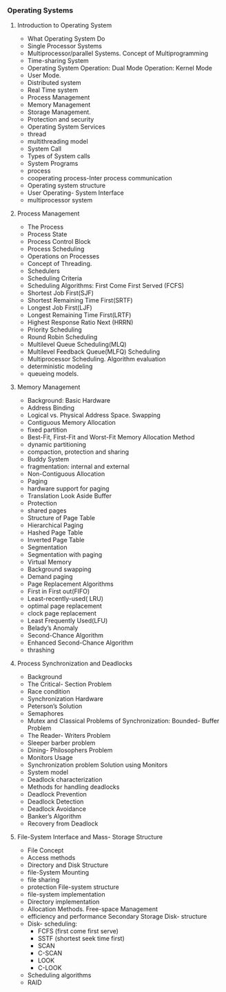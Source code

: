 ### Operating Systems

1. Introduction to Operating System

   - What Operating System Do
   - Single Processor Systems
   - Multiprocessor/parallel Systems. Concept of Multiprogramming
   - Time-sharing System
   - Operating System Operation: Dual Mode Operation: Kernel Mode
   - User Mode.
   - Distributed system
   - Real Time system
   - Process Management
   - Memory Management
   - Storage Management.
   - Protection and security
   - Operating System Services
   - thread
   - multithreading model
   - System Call
   - Types of System calls
   - System Programs
   - process
   - cooperating process-Inter process communication
   - Operating system structure
   - User Operating- System Interface
   - multiprocessor system

2. Process Management

   - The Process
   - Process State
   - Process Control Block
   - Process Scheduling
   - Operations on Processes
   - Concept of Threading.
   - Schedulers
   - Scheduling Criteria
   - Scheduling Algorithms: First Come First Served (FCFS)
   - Shortest Job First(SJF)
   - Shortest Remaining Time First(SRTF)
   - Longest Job First(LJF)
   - Longest Remaining Time First(LRTF)
   - Highest Response Ratio Next (HRRN)
   - Priority Scheduling
   - Round Robin Scheduling
   - Multilevel Queue Scheduling(MLQ)
   - Multilevel Feedback Queue(MLFQ) Scheduling
   - Multiprocessor Scheduling. Algorithm evaluation
   - deterministic modeling
   - queueing models.

3. Memory Management

   - Background: Basic Hardware
   - Address Binding
   - Logical vs. Physical Address Space. Swapping
   - Contiguous Memory Allocation
   - fixed partition
   - Best-Fit, First-Fit and Worst-Fit Memory Allocation Method
   - dynamic partitioning
   - compaction, protection and sharing
   - Buddy System
   - fragmentation: internal and external
   - Non-Contiguous Allocation
   - Paging
   - hardware support for paging
   - Translation Look Aside Buffer
   - Protection
   - shared pages
   - Structure of Page Table
   - Hierarchical Paging
   - Hashed Page Table
   - Inverted Page Table
   - Segmentation
   - Segmentation with paging
   - Virtual Memory
   - Background swapping
   - Demand paging
   - Page Replacement Algorithms
   - First in First out(FIFO)
   - Least-recently-used( LRU)
   - optimal page replacement
   - clock page replacement
   - Least Frequently Used(LFU)
   - Belady’s Anomaly
   - Second-Chance Algorithm
   - Enhanced Second-Chance Algorithm
   - thrashing

4. Process Synchronization and Deadlocks

   - Background
   - The Critical- Section Problem
   - Race condition
   - Synchronization Hardware
   - Peterson’s Solution
   - Semaphores
   - Mutex and Classical Problems of Synchronization: Bounded- Buffer Problem
   - The Reader- Writers Problem
   - Sleeper barber problem
   - Dining- Philosophers Problem
   - Monitors Usage
   - Synchronization problem Solution using Monitors
   - System model
   - Deadlock characterization
   - Methods for handling deadlocks
   - Deadlock Prevention
   - Deadlock Detection
   - Deadlock Avoidance
   - Banker’s Algorithm
   - Recovery from Deadlock

5. File-System Interface and Mass- Storage Structure

   - File Concept
   - Access methods
   - Directory and Disk Structure
   - file-System Mounting
   - file sharing
   - protection File-system structure
   - file-system implementation
   - Directory implementation
   - Allocation Methods. Free-space Management
   - efficiency and performance Secondary Storage Disk- structure
   - Disk- scheduling:
     - FCFS (first come first serve)
     - SSTF (shortest seek time first)
     - SCAN
     - C-SCAN
     - LOOK
     - C-LOOK
   - Scheduling algorithms
   - RAID
